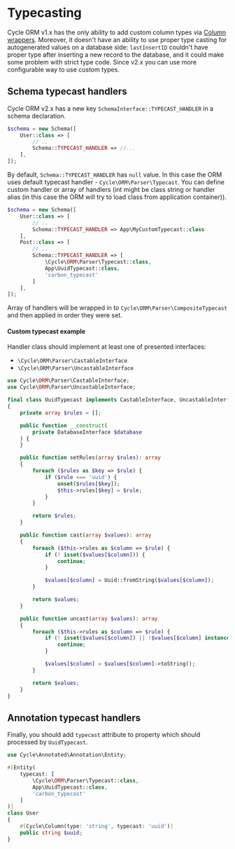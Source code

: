 # Typecasting

Cycle ORM v1.x has the only ability to add custom column types
via [Column wrappers](/docs/en/advanced/column-wrappers.md). Moreover, it doesn't have an ability to use proper type
casting for autogenerated values on a database side: `lastInsertID` couldn't have proper type after inserting a new 
record to the database, and it could make some problem with strict type code. Since v2.x you can use more configurable 
way to use custom types.

## Schema typecast handlers

Cycle ORM v2.x has a new key `SchemaInterface::TYPECAST_HANDLER` in a schema declaration.

```php
$schema = new Schema([
    User::class => [
        // ..
        Schema::TYPECAST_HANDLER => //... 
    ],
]);
```

By default, `Schema::TYPECAST_HANDLER` has `null` value. In this case the ORM uses default 
typecast handler - `Cycle\ORM\Parser\Typecast`. You can define custom handler or array of handlers (int might be class
string or handler alias (in this case the ORM will try to load class from application container)).

```php
$schema = new Schema([
    User::class => [
        // ..
        Schema::TYPECAST_HANDLER => App\MyCustomTypecast::class
    ],
    Post::class => [
        // ..
        Schema::TYPECAST_HANDLER => [
            \Cycle\ORM\Parser\Typecast::class,
            App\UuidTypecast::class,
            'carbon_typecast'
        ]
    ],
]);
```

Array of handlers will be wrapped in to `Cycle\ORM\Parser\CompositeTypecast` and then applied in order they were set.

#### Custom typecast example

Handler class should implement at least one of presented interfaces:
- `\Cycle\ORM\Parser\CastableInterface`
- `\Cycle\ORM\Parser\UncastableInterface`

```php
use Cycle\ORM\Parser\CastableInterface;
use Cycle\ORM\Parser\UncastableInterface;

final class UuidTypecast implements CastableInterface, UncastableInterface
{
    private array $rules = [];

    public function __construct(
        private DatabaseInterface $database
    ) {
    }

    public function setRules(array $rules): array
    {
        foreach ($rules as $key => $rule) {
            if ($rule === 'uuid') {
                unset($rules[$key]);
                $this->rules[$key] = $rule;
            }
        }

        return $rules;
    }

    public function cast(array $values): array
    {
        foreach ($this->rules as $column => $rule) {
            if (! isset($values[$column])) {
                continue;
            }

            $values[$column] = Uuid::fromString($values[$column]);
        }

        return $values;
    }

    public function uncast(array $values): array
    {
        foreach ($this->rules as $column => $rule) {
            if (! isset($values[$column]) || !$values[$column] instanceof UuidInterface) {
                continue;
            }

            $values[$column] = $values[$column]->toString();
        }

        return $values;
    }
}
```
## Annotation typecast handlers

Finally, you should add `typecast` attribute to property which should processed by `UuidTypecast`.

```php
use Cycle\Annotated\Annotation\Entity;

#[Entity(
    typecast: [
        \Cycle\ORM\Parser\Typecast::class,
        App\UuidTypecast::class,
        'carbon_typecast'
    ]
)]
class User
{
    #[Cycle\Column(type: 'string', typecast: 'uuid')]
    public string $uuid;
}
```
